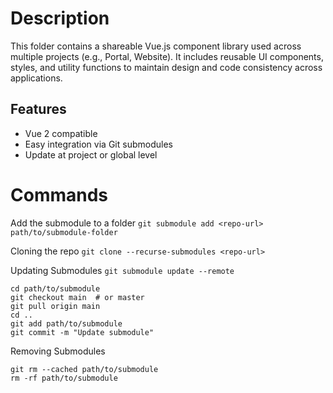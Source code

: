 # Description

This folder contains a shareable Vue.js component library used across multiple projects (e.g., Portal, Website). It includes reusable UI components, styles, and utility functions to maintain design and code consistency across applications.

## Features

- Vue 2 compatible
- Easy integration via Git submodules
- Update at project or global level

# Commands

Add the submodule to a folder
`git submodule add <repo-url> path/to/submodule-folder`

Cloning the repo
`git clone --recurse-submodules <repo-url>`

Updating Submodules
`git submodule update --remote`

```
cd path/to/submodule
git checkout main  # or master
git pull origin main
cd ..
git add path/to/submodule
git commit -m "Update submodule"
```

Removing Submodules

```
git rm --cached path/to/submodule
rm -rf path/to/submodule
```

